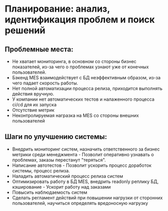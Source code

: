 
# Планирование: анализ, идентификация проблем и поиск решений

## Проблемные места:

- Не хватает мониторинга, в основном со стороны бизнес показателей, из-за чего о проблемах узнают уже от конечных пользователей.
- Бэкенд MES взаимодействует с БД неэффективным образом, из-за чего падает скорость работы.
- Нет полной автоматизации процесса релиза, приходится выполнять действия вручную.
- У компании нет автоматических тестов и налаженного процесса ci/cd для их запуска
- Отсутствие метрик
- Неконтролируемая награзка на MES со стороны внешних пользователей

## Шаги по улучшению системы:

- Внедрить мониторинг систем, назначить ответственного за бизнес метрики среди менеджмента - Позволит оперативно узнавать о проблемах, заказы перестанут "теряться".
- Написание автотестов - Позволит ускорить процесс доработок системы, процесс релиза. 
- Наладить автоматический процесс релиза систем
- Оптимизировать работу в БД MES, внедрить readonly реплику БД, кэширование - Ускорит работу над заказами
- Повысить наблюдаемость систем
- Сделать регламент действий при повышении нагрузки от сторонних пользователей, научиться определять вредоносную нагрузку

